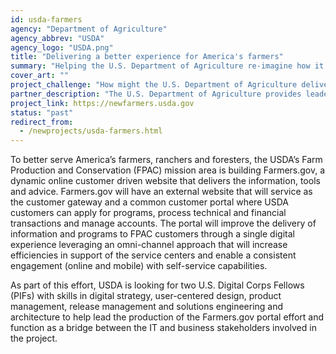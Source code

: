 ```yaml
---
id: usda-farmers
agency: "Department of Agriculture"
agency_abbrev: "USDA"
agency_logo: "USDA.png"
title: "Delivering a better experience for America's farmers"
summary: "Helping the U.S. Department of Agriculture re-imagine how it engages with its customers: America’s farmers, ranchers, conservationists, and private foresters"
cover_art: ""
project_challenge: "How might the U.S. Department of Agriculture deliver a better experience for America's farmers?"
partner_description: "The U.S. Department of Agriculture provides leadership on food, agriculture, natural resources, rural development, nutrition, and related issues based on public policy, the best available science, and effective management."
project_link: https://newfarmers.usda.gov
status: "past"
redirect_from:
  - /newprojects/usda-farmers.html
---
```


To better serve America’s farmers, ranchers and foresters, the USDA’s Farm Production and Conservation (FPAC) mission area is building Farmers.gov, a dynamic online customer driven website that delivers the information, tools and advice. Farmers.gov will have an external website that will service as the customer gateway and a common customer portal where USDA customers can apply for programs, process technical and financial transactions and manage accounts. The portal will improve the delivery of information and programs to FPAC customers through a single digital experience leveraging an omni-channel approach that will increase efficiencies in support of the service centers and enable a consistent engagement (online and mobile) with self-service capabilities.

As part of this effort, USDA is looking for two U.S. Digital Corps Fellows (PIFs) with skills in digital strategy, user-centered design, product management, release management and solutions engineering and architecture to help lead the production of the Farmers.gov portal effort and function as a bridge between the IT and business stakeholders involved in the project.
